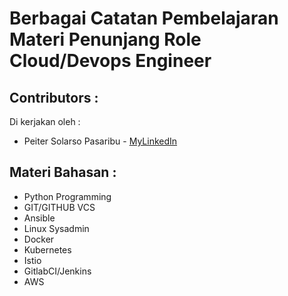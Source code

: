 # Berbagai Catatan Pembelajaran Materi Penunjang Role Cloud/Devops Engineer
## Contributors :
Di kerjakan oleh :
- Peiter Solarso Pasaribu - [MyLinkedIn](https://www.linkedin.com/in/peiterspasaribu)

## Materi Bahasan :
- Python Programming
- GIT/GITHUB VCS
- Ansible
- Linux Sysadmin
- Docker
- Kubernetes
- Istio
- GitlabCI/Jenkins
- AWS
